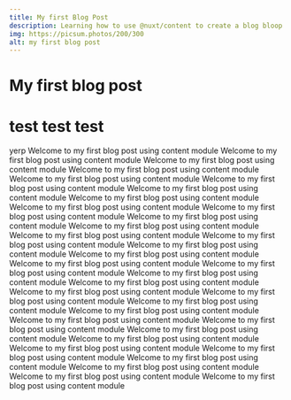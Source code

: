 ```yaml
---
title: My first Blog Post
description: Learning how to use @nuxt/content to create a blog bloop
img: https://picsum.photos/200/300
alt: my first blog post
---
```


# My first blog post
<div><h1>test test test</h1></div>

yerp
Welcome to my first blog post using content module
Welcome to my first blog post using content module
Welcome to my first blog post using content module
Welcome to my first blog post using content module
Welcome to my first blog post using content module
Welcome to my first blog post using content module
Welcome to my first blog post using content module
Welcome to my first blog post using content module
Welcome to my first blog post using content module
Welcome to my first blog post using content module
Welcome to my first blog post using content module
Welcome to my first blog post using content module
Welcome to my first blog post using content module
Welcome to my first blog post using content module
Welcome to my first blog post using content module
Welcome to my first blog post using content module
Welcome to my first blog post using content module
Welcome to my first blog post using content module
Welcome to my first blog post using content module
Welcome to my first blog post using content module
Welcome to my first blog post using content module
Welcome to my first blog post using content module
Welcome to my first blog post using content module
Welcome to my first blog post using content module
Welcome to my first blog post using content module
Welcome to my first blog post using content module
Welcome to my first blog post using content module
Welcome to my first blog post using content module
Welcome to my first blog post using content module
Welcome to my first blog post using content module
Welcome to my first blog post using content module
Welcome to my first blog post using content module
Welcome to my first blog post using content module
Welcome to my first blog post using content module
